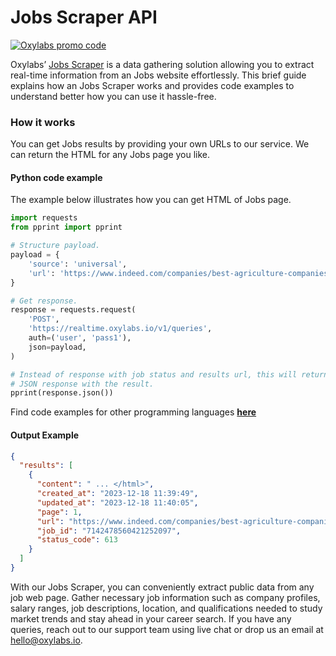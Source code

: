 # Jobs Scraper API

[![Oxylabs promo code](https://user-images.githubusercontent.com/129506779/250792357-8289e25e-9c36-4dc0-a5e2-2706db797bb5.png)](https://oxylabs.go2cloud.org/aff_c?offer_id=7&aff_id=877&url_id=112)

Oxylabs’ [Jobs Scraper](https://oxylabs.io/products/scraper-api/web/jobs-scraper?utm_source=github&utm_medium=repositories&utm_campaign=product) is a data gathering solution allowing you to extract real-time information from an Jobs website effortlessly. This brief guide explains how an Jobs Scraper works and provides code examples to understand better how you can use it hassle-free.

### How it works

You can get Jobs results by providing your own URLs to our service. We can return the HTML for any Jobs page you like.

#### Python code example

The example below illustrates how you can get HTML of Jobs page.

```python
import requests
from pprint import pprint

# Structure payload.
payload = {
    'source': 'universal',
    'url': 'https://www.indeed.com/companies/best-agriculture-companies'
}

# Get response.
response = requests.request(
    'POST',
    'https://realtime.oxylabs.io/v1/queries',
    auth=('user', 'pass1'),
    json=payload,
)

# Instead of response with job status and results url, this will return the
# JSON response with the result.
pprint(response.json())
```
Find code examples for other programming languages [**here**](https://github.com/oxylabs/jobs-scraper/tree/main/code%20examples)

#### Output Example
```json
{
  "results": [
    {
      "content": " ... </html>",
      "created_at": "2023-12-18 11:39:49",
      "updated_at": "2023-12-18 11:40:05",
      "page": 1,
      "url": "https://www.indeed.com/companies/best-agriculture-companies",
      "job_id": "7142478560421252097",
      "status_code": 613
    }
  ]
}
```
With our Jobs Scraper, you can conveniently extract public data from any job web page. Gather necessary job information such as company profiles, salary ranges, job descriptions, location, and qualifications needed to study market trends and stay ahead in your career search. If you have any queries, reach out to our support team using live chat or drop us an email at hello@oxylabs.io.